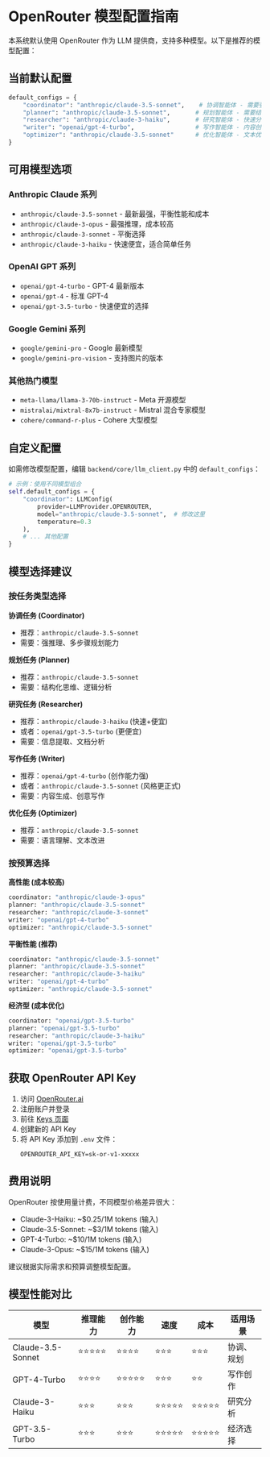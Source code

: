 # OpenRouter 模型配置指南

本系统默认使用 OpenRouter 作为 LLM 提供商，支持多种模型。以下是推荐的模型配置：

## 当前默认配置

```python
default_configs = {
    "coordinator": "anthropic/claude-3.5-sonnet",    # 协调智能体 - 需要强推理能力
    "planner": "anthropic/claude-3.5-sonnet",       # 规划智能体 - 需要结构化思维
    "researcher": "anthropic/claude-3-haiku",       # 研究智能体 - 快速分析文档  
    "writer": "openai/gpt-4-turbo",                 # 写作智能体 - 内容创作
    "optimizer": "anthropic/claude-3.5-sonnet"      # 优化智能体 - 文本优化
}
```

## 可用模型选项

### Anthropic Claude 系列
- `anthropic/claude-3.5-sonnet` - 最新最强，平衡性能和成本
- `anthropic/claude-3-opus` - 最强推理，成本较高
- `anthropic/claude-3-sonnet` - 平衡选择
- `anthropic/claude-3-haiku` - 快速便宜，适合简单任务

### OpenAI GPT 系列  
- `openai/gpt-4-turbo` - GPT-4 最新版本
- `openai/gpt-4` - 标准 GPT-4
- `openai/gpt-3.5-turbo` - 快速便宜的选择

### Google Gemini 系列
- `google/gemini-pro` - Google 最新模型
- `google/gemini-pro-vision` - 支持图片的版本

### 其他热门模型
- `meta-llama/llama-3-70b-instruct` - Meta 开源模型
- `mistralai/mixtral-8x7b-instruct` - Mistral 混合专家模型
- `cohere/command-r-plus` - Cohere 大型模型

## 自定义配置

如需修改模型配置，编辑 `backend/core/llm_client.py` 中的 `default_configs`：

```python
# 示例：使用不同模型组合
self.default_configs = {
    "coordinator": LLMConfig(
        provider=LLMProvider.OPENROUTER,
        model="anthropic/claude-3.5-sonnet",  # 修改这里
        temperature=0.3
    ),
    # ... 其他配置
}
```

## 模型选择建议

### 按任务类型选择

**协调任务 (Coordinator)**
- 推荐：`anthropic/claude-3.5-sonnet`
- 需要：强推理、多步骤规划能力

**规划任务 (Planner)**  
- 推荐：`anthropic/claude-3.5-sonnet`
- 需要：结构化思维、逻辑分析

**研究任务 (Researcher)**
- 推荐：`anthropic/claude-3-haiku` (快速+便宜)
- 或者：`openai/gpt-3.5-turbo` (更便宜)
- 需要：信息提取、文档分析

**写作任务 (Writer)**
- 推荐：`openai/gpt-4-turbo` (创作能力强)
- 或者：`anthropic/claude-3.5-sonnet` (风格更正式)
- 需要：内容生成、创意写作

**优化任务 (Optimizer)**
- 推荐：`anthropic/claude-3.5-sonnet`
- 需要：语言理解、文本改进

### 按预算选择

**高性能 (成本较高)**
```python
coordinator: "anthropic/claude-3-opus"
planner: "anthropic/claude-3.5-sonnet"  
researcher: "anthropic/claude-3-sonnet"
writer: "openai/gpt-4-turbo"
optimizer: "anthropic/claude-3.5-sonnet"
```

**平衡性能 (推荐)**
```python
coordinator: "anthropic/claude-3.5-sonnet"
planner: "anthropic/claude-3.5-sonnet"
researcher: "anthropic/claude-3-haiku"
writer: "openai/gpt-4-turbo"  
optimizer: "anthropic/claude-3.5-sonnet"
```

**经济型 (成本优化)**
```python
coordinator: "openai/gpt-3.5-turbo"
planner: "openai/gpt-3.5-turbo"
researcher: "anthropic/claude-3-haiku"
writer: "openai/gpt-3.5-turbo"
optimizer: "openai/gpt-3.5-turbo"
```

## 获取 OpenRouter API Key

1. 访问 [OpenRouter.ai](https://openrouter.ai/)
2. 注册账户并登录
3. 前往 [Keys 页面](https://openrouter.ai/keys)
4. 创建新的 API Key
5. 将 API Key 添加到 `.env` 文件：
   ```
   OPENROUTER_API_KEY=sk-or-v1-xxxxx
   ```

## 费用说明

OpenRouter 按使用量计费，不同模型价格差异很大：

- Claude-3-Haiku: ~$0.25/1M tokens (输入)
- Claude-3.5-Sonnet: ~$3/1M tokens (输入)  
- GPT-4-Turbo: ~$10/1M tokens (输入)
- Claude-3-Opus: ~$15/1M tokens (输入)

建议根据实际需求和预算调整模型配置。

## 模型性能对比

| 模型 | 推理能力 | 创作能力 | 速度 | 成本 | 适用场景 |
|------|---------|---------|------|------|---------|
| Claude-3.5-Sonnet | ⭐⭐⭐⭐⭐ | ⭐⭐⭐⭐ | ⭐⭐⭐ | ⭐⭐⭐ | 协调、规划 |
| GPT-4-Turbo | ⭐⭐⭐⭐ | ⭐⭐⭐⭐⭐ | ⭐⭐⭐ | ⭐⭐ | 写作创作 |
| Claude-3-Haiku | ⭐⭐⭐ | ⭐⭐⭐ | ⭐⭐⭐⭐⭐ | ⭐⭐⭐⭐⭐ | 研究分析 |
| GPT-3.5-Turbo | ⭐⭐⭐ | ⭐⭐⭐ | ⭐⭐⭐⭐⭐ | ⭐⭐⭐⭐⭐ | 经济选择 |